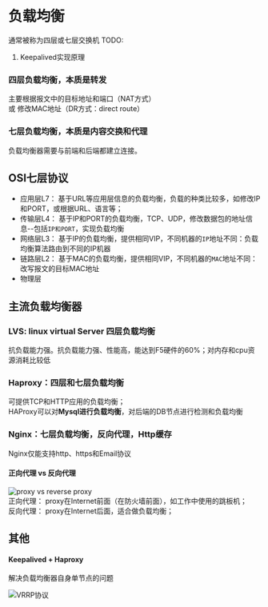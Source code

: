 # 负载均衡
通常被称为四层或七层交换机
TODO: 
1. Keepalived实现原理


### 四层负载均衡，本质是转发
主要根据报文中的目标地址和端口（NAT方式）   
或  修改MAC地址（DR方式：direct route）

### 七层负载均衡，本质是内容交换和代理
负载均衡器需要与前端和后端都建立连接。


## OSI七层协议
- 应用层L7： 基于URL等应用层信息的负载均衡，负载的种类比较多，如修改IP和PORT，或根据URL、语言等；
- 传输层L4： 基于IP和PORT的负载均衡，TCP、UDP，修改数据包的地址信息--包括`IP和PORT`，实现负载均衡
- 网络层L3： 基于IP的负载均衡，提供相同VIP，不同机器的`IP`地址不同：负载均衡算法路由到不同的IP机器
- 链路层L2： 基于MAC的负载均衡，提供相同VIP，不同机器的`MAC`地址不同：改写报文的目标MAC地址
- 物理层

## 主流负载均衡器
### LVS: linux virtual Server  四层负载均衡
抗负载能力强。抗负载能力强、性能高，能达到F5硬件的60%；对内存和cpu资源消耗比较低

### Haproxy：四层和七层负载均衡
可提供TCP和HTTP应用的负载均衡；   
HAProxy可以对**Mysql进行负载均衡**，对后端的DB节点进行检测和负载均衡    



### Nginx：七层负载均衡，反向代理，Http缓存
Nginx仅能支持http、https和Email协议


#### 正向代理 vs 反向代理
![proxy vs reverse proxy](https://i.stack.imgur.com/0qpxZ.png)   
正向代理： proxy在Internet前面（在防火墙前面），如工作中使用的跳板机；    
反向代理： proxy在Internet后面，适合做负载均衡；    


## 其他
#### Keepalived + Haproxy
解决负载均衡器自身单节点的问题

![VRRP协议](https://images2015.cnblogs.com/blog/1156343/201705/1156343-20170502134144039-761328242.png)  

